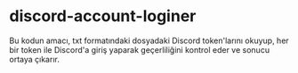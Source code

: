 # discord-account-loginer

Bu kodun amacı, txt formatındaki dosyadaki Discord token'larını okuyup, her bir token ile Discord'a giriş yaparak geçerliliğini kontrol eder ve sonucu ortaya çıkarır.

